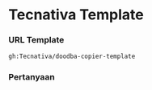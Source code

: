 # Tecnativa Template

### URL Template

````bash
gh:Tecnativa/doodba-copier-template
````

### Pertanyaan
